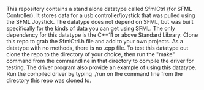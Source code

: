 This repository contains a stand alone datatype called SfmlCtrl (for SFML Controller).  It stores
data for a usb controller/joystick that was pulled using the SFML Joystick.  The datatype does 
not depend on SFML, but was built specifically for the kinds of data you can get using SFML.  The
only dependency for this datatype is the C++11 or above Standard Library.  Clone this repo to grab
the SfmlCtrl.h file and add to your own projects. As a datatype with no methods, there is no .cpp 
file.  To test this datatype out clone the repo to the directory of your choice, then run the 
"make" command from the commandline in that directory to compile the driver for testing. The driver
program also provide an example of using this datatype.  Run the compiled driver by typing ./run 
on the command line from the directory this repo was cloned to.  
